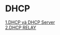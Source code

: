 
# **DHCP**      
[1.DHCP và DHCP Server](../DHCP/docs/1.DHCP_va_DHCP_Server.md)  
[2.DHCP RELAY](../DHCP/docs/2.DHCP_RELAY.md)         
